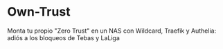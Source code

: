 # Own-Trust
Monta tu propio "Zero Trust" en un NAS con Wildcard, Traefik y Authelia: adiós a los bloqueos de Tebas y LaLiga
